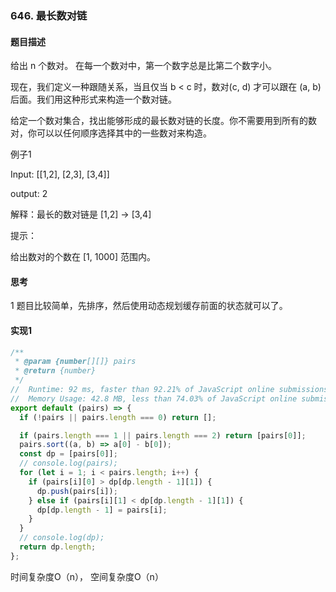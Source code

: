 ### 646. 最长数对链

#### 题目描述

给出 n 个数对。 在每一个数对中，第一个数字总是比第二个数字小。<br/>

现在，我们定义一种跟随关系，当且仅当 b < c 时，数对(c, d) 才可以跟在 (a, b) 后面。我们用这种形式来构造一个数对链。<br/>

给定一个数对集合，找出能够形成的最长数对链的长度。你不需要用到所有的数对，你可以以任何顺序选择其中的一些数对来构造。
<br/>


例子1<br/>

Input:  [[1,2], [2,3], [3,4]]<br/>

output: 2<br/>

解释：最长的数对链是 [1,2] -> [3,4]
<br/>

提示：<br/>

给出数对的个数在 [1, 1000] 范围内。<br/>


#### 思考

1 题目比较简单，先排序，然后使用动态规划缓存前面的状态就可以了。
#### 实现1
```js
/**
 * @param {number[][]} pairs
 * @return {number}
 */
//  Runtime: 92 ms, faster than 92.21% of JavaScript online submissions for Maximum Length of Pair Chain.
//  Memory Usage: 42.8 MB, less than 74.03% of JavaScript online submissions for Maximum Length of Pair Chain.
export default (pairs) => {
  if (!pairs || pairs.length === 0) return [];

  if (pairs.length === 1 || pairs.length === 2) return [pairs[0]];
  pairs.sort((a, b) => a[0] - b[0]);
  const dp = [pairs[0]];
  // console.log(pairs);
  for (let i = 1; i < pairs.length; i++) {
    if (pairs[i][0] > dp[dp.length - 1][1]) {
      dp.push(pairs[i]);
    } else if (pairs[i][1] < dp[dp.length - 1][1]) {
      dp[dp.length - 1] = pairs[i];
    }
  }
  // console.log(dp);
  return dp.length;
};

```
时间复杂度O（n），  空间复杂度O（n）